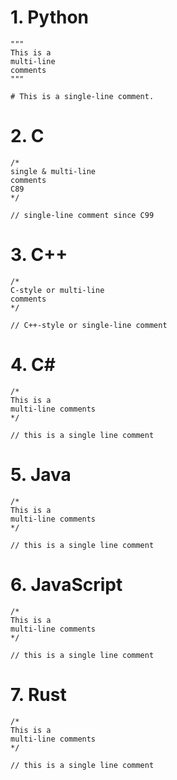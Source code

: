 # 1. Python
```
"""
This is a
multi-line
comments
"""

# This is a single-line comment.
```

# 2. C
```
/*
single & multi-line
comments
C89
*/

// single-line comment since C99
```

# 3. C++
```
/*
C-style or multi-line
comments
*/

// C++-style or single-line comment
```

# 4. C#
```
/*
This is a
multi-line comments
*/

// this is a single line comment
```

# 5. Java
```
/*
This is a
multi-line comments
*/

// this is a single line comment
```

# 6. JavaScript
```
/*
This is a
multi-line comments
*/

// this is a single line comment
```

# 7. Rust
```
/*
This is a
multi-line comments
*/

// this is a single line comment
```
